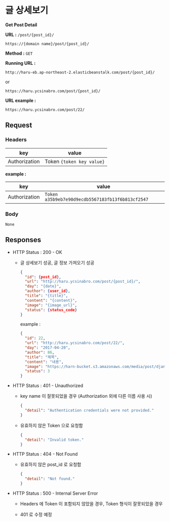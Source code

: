 # 글 상세보기

**Get Post Detail**

**URL :** `/post/{post_id}/`

`https://{domain name}/post/{post_id}/`

**Method :** `GET`

**Running URL :**

`http://haru-eb.ap-northeast-2.elasticbeanstalk.com/post/{post_id}/`

or

`https://haru.ycsinabro.com/post/{post_id}/`

**URL example :**

`https://haru.ycsinabro.com/post/22/`

## Request

### Headers

key           | value
------------- | -------------------------
Authorization | Token `{token key value}`

**example :**

key           | value
------------- | ------------------------------------------------
Authorization | `Token a35b9eb7e90d9ecdb5567183fb13f6b813cf2547`

### Body

`None`

## Responses

- HTTP Status : 200 - OK

  - 글 상세보기 성공, 글 정보 가져오기 성공

    ```json
    {
      "id": {post_id},
      "url": "http://haru.ycsinabro.com/post/{post_id}/",
      "day": "{date}",
      "author": {user_id},
      "title": "{title}",
      "content": "{content}",
      "image": "{image_url}",
      "status": {status_code}
    }
    ```

    example :

    ```json
    {
      "id": 22,
      "url": "http://haru.ycsinabro.com/post/22/",
      "day": "2017-04-20",
      "author": 86,
      "title": "제목",
      "content": "내용",
      "image": "https://harn-bucket.s3.amazonaws.com/media/post/django_wnXBhjK.jpg",
      "status": 3
    }
    ```

- HTTP Status : 401 - Unauthorized

  - key name 이 잘못되었을 경우 (Authorization 외에 다른 이름 사용 시)

    ```json
    {
      "detail": "Authentication credentials were not provided."
    }
    ```

  - 유효하지 않은 Token 으로 요청함

    ```json
    {
      "detail": "Invalid token."
    }
    ```

- HTTP Status : 404 - Not Found

  - 유효하지 않은 post_id 로 요청함

    ```json
    {
      "detail": "Not found."
    }
    ```

- HTTP Status : 500 - Internal Server Error

  - Headers 에 Token 이 포함되지 않았을 경우, Token 형식이 잘못되었을 경우

  - 401 로 수정 예정
